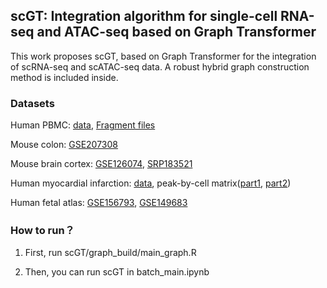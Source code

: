 ## scGT: Integration algorithm for single-cell RNA-seq and ATAC-seq based on Graph Transformer

This work proposes scGT, based on Graph Transformer for the integration of scRNA-seq and scATAC-seq data. A robust hybrid graph construction method is included inside.

### Datasets

Human PBMC: [data](https://github.com/SydneyBioX/scJoint/blob/main/data.zip), [Fragment files](https://www.ncbi.nlm.nih.gov/geo/query/acc.cgi?acc=GSE156478)

Mouse colon: [GSE207308](https://www.ncbi.nlm.nih.gov/geo/query/acc.cgi?acc=GSE207308)

Mouse brain cortex: [GSE126074](https://www.ncbi.nlm.nih.gov/geo/query/acc.cgi?acc=GSE126074), [SRP183521](https://www.ncbi.nlm.nih.gov/sra?term=SRP183521)

Human myocardial infarction: [data](https://cellxgene.cziscience.com/collections/8191c283-0816-424b-9b61-c3e1d6258a77), peak-by-cell matrix([part1](https://zenodo.org/records/6578553), [part2](https://zenodo.org/record/6578617))

Human fetal atlas: [GSE156793](https://www.ncbi.nlm.nih.gov/geo/query/acc.cgi?acc=GSE156793), [GSE149683](https://www.ncbi.nlm.nih.gov/geo/query/acc.cgi?acc=GSE149683)


### How to run？

1. First, run scGT/graph_build/main_graph.R

2. Then, you can run scGT in batch_main.ipynb
